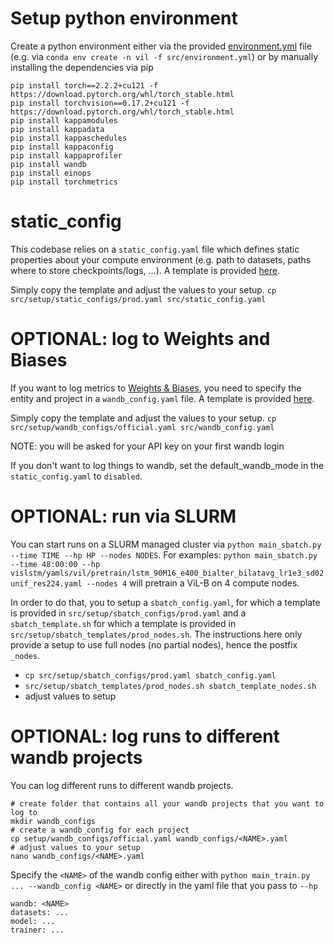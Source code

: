 # Setup python environment

Create a python environment either via the provided 
[environment.yml](https://github.com/NX-AI/vision-lstm/tree/main/src/environment.yml) file 
(e.g. via `conda env create -n vil -f src/environment.yml`) 
or by manually installing the dependencies via pip  

```
pip install torch==2.2.2+cu121 -f https://download.pytorch.org/whl/torch_stable.html
pip install torchvision==0.17.2+cu121 -f https://download.pytorch.org/whl/torch_stable.html
pip install kappamodules
pip install kappadata
pip install kappaschedules
pip install kappaconfig
pip install kappaprofiler
pip install wandb
pip install einops
pip install torchmetrics
```

# static_config

This codebase relies on a `static_config.yaml` file which defines static properties about your compute environment
(e.g. path to datasets, paths where to store checkpoints/logs, ...). A template is provided 
[here](https://github.com/NX-AI/vision-lstm/tree/main/src/setup/static_configs/prod.yaml).

Simply copy the template and adjust the values to your setup.
`cp src/setup/static_configs/prod.yaml src/static_config.yaml`



# OPTIONAL: log to Weights and Biases

If you want to log metrics to [Weights & Biases](https://wandb.ai/), you need to specify the entity and project in
a `wandb_config.yaml` file. A template is provided 
[here](https://github.com/NX-AI/vision-lstm/tree/main/src/setup/wandb_configs/official.yaml).

Simply copy the template and adjust the values to your setup.
`cp src/setup/wandb_configs/official.yaml src/wandb_config.yaml`

NOTE: you will be asked for your API key on your first wandb login

If you don't want to log things to wandb, set the default_wandb_mode in the `static_config.yaml` to `disabled`.


# OPTIONAL: run via SLURM

You can start runs on a SLURM managed cluster via `python main_sbatch.py --time TIME --hp HP --nodes NODES`.
For examples: `python main_sbatch.py --time 48:00:00 --hp vislstm/yamls/vil/pretrain/lstm_90M16_e400_bialter_bilatavg_lr1e3_sd02unif_res224.yaml --nodes 4`
will pretrain a ViL-B on 4 compute nodes.

In order to do that, you to setup a `sbatch_config.yaml`, for which a template is provided in `src/setup/sbatch_configs/prod.yaml`
and a `sbatch_template.sh` for which a template is provided in `src/setup/sbatch_templates/prod_nodes.sh`.
The instructions here only provide a setup to use full nodes (no partial nodes), hence the postfix `_nodes`.

- `cp src/setup/sbatch_configs/prod.yaml sbatch_config.yaml`
- `src/setup/sbatch_templates/prod_nodes.sh sbatch_template_nodes.sh`
- adjust values to setup



# OPTIONAL: log runs to different wandb projects

You can log different runs to different wandb projects.

```
# create folder that contains all your wandb projects that you want to log to 
mkdir wandb_configs
# create a wandb_config for each project
cp setup/wandb_configs/official.yaml wandb_configs/<NAME>.yaml
# adjust values to your setup
nano wandb_configs/<NAME>.yaml
```

Specify the `<NAME>` of the wandb config either with  `python main_train.py ... --wandb_config <NAME>` or directly
in the yaml file that you pass to `--hp`
```
wandb: <NAME>
datasets: ...
model: ...
trainer: ...
```